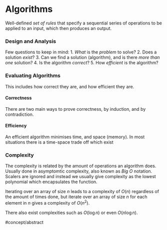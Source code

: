 # Algorithms
Well-defined *set of rules* that specify a sequential series of operations to be applied to an input, which then produces an output.

### Design and Analysis
Few questions to keep in mind:
	1. *What* is the *problem* to solve?
	2. Does a solution *exist*?
	3. Can we find a solution (algorithm), and is there *more* *than* *one* solution?
	4. Is the algorithm *correct*?
	5. How *efficient* is the algorithm?

### Evaluating Algorithms
This includes how correct they are, and how efficient they are.

#### Correctness
There are two main ways to prove correctness, by induction, and by contradiction.

#### Efficiency
An efficient algorithm minimises time, and space (memory). In most situations there is a time-space trade off which exist

### Complexity 
The complexity is related by the amount of operations an algorithm does. Usually done in asymptomtic complexity, also known as *Big O* notation. Scalers are ignored and instead we usually give complexity as the lowest polynomial which encapsulates the function.

Iterating over an array of size $n$ leads to a complexity of $O(n)$ regardless of the amount of times done, but iterate over an array of size $n$ for each element in $n$ gives a complexity of $O(n^2)$.

There also exist complexities such as $O (\log n)$ or even $O (n\log n)$.

#concept/abstract 